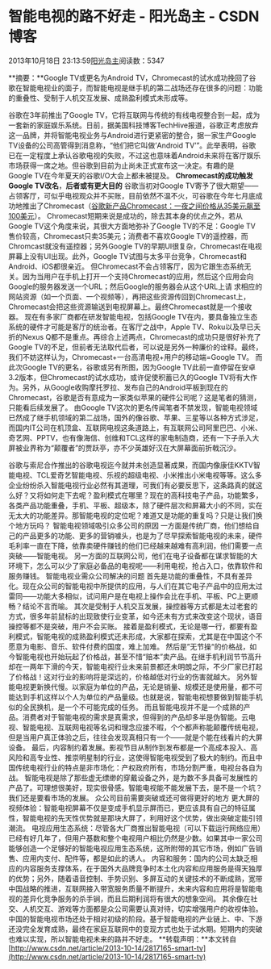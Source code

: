 
# 智能电视的路不好走 - 阳光岛主 - CSDN博客

2013年10月18日 23:13:59[阳光岛主](https://me.csdn.net/sunboy_2050)阅读数：5347


**摘要：**Google TV或更名为Android TV，Chromecast的试水成功挽回了谷歌在智能电视业的面子，而智能电视是继手机的第二战场还存在很多的问题：功能的重叠性、受制于人机交互发展、成熟盈利模式未形成等。

谷歌在3年前推出了Google TV，它将互联网与传统的有线电视整合到一起，成为一套新的家庭娱乐系统。日前，据美国科技博客TechHive报道，谷歌正考虑放弃这一品牌，并将智能电视业务与Android进行更紧密的整合，据一家生产Google TV设备的公司高管得到消息称，“他们把它叫做’Android TV’”。此举表明，谷歌已在一定程度上承认谷歌电视的失败，不过这也意味着Android未来将在客厅娱乐市场获得一席之地。但谷歌到目前为止尚未正式宣布这一决定。有趣的是Google TV在今年夏天的谷歌I/O大会上都未被提及。
**Chromecast的成功触发Google TV改名**，**后者或有更大目的**
谷歌当初对Google TV寄予了很大期望——占领客厅，可似乎电视观众并不买账，目前依然不温不火，可谷歌在今年七月底成功地推出了Chromecast（[谷歌新产品Chromecast：一夜之间价格从35美元飙至100美元](http://www.csdn.net/article/2013-07-26/2816370-google-chromecasts)）。
Chromecast短期来说是成功的，除去其本身的优点之外，若从Google TV这个角度来说，其很大方面地弥补了Google TV的不足：Google TV售价较高，Chromecast只卖35美元；消费者不喜欢Google TV的遥控器，而Chromcast就没有遥控器；另外Google TV的早期UI很复杂，Chromecast在电视屏幕上没有UI出现。此外，Google TV试图与太多平台竞争，Chromecast和Android、iOS都很亲近。
但Chromecast不会占领客厅，因为它跟生态系统无关。因为当用户在手机上打开一个支持Chromecast的应用，然后这个应用会向Google的服务器发送一个URL；然后Google的服务器会从这个URL上请 求相应的网站资源（如一个页面、一个视频等），再把这些资源传回到Chromecast上，Chromecast会把这些资源输送到电视屏幕上。最终Chromecast就是一个接收器。
现在有多家厂商都在研发智能电视，包括Google TV在内，要具备独立生态系统的硬件才可能是客厅的统治者。在客厅之战中，Apple TV、Roku以及早已夭折的Nexus Q都不是重点。再综合上述两点，Chromecast的成功只是很好补充了Google TV的不足，但前者无法取代后者，可以说是另外一种廉价的诠释。最终，我们不妨这样认为，Chromecast+一台高清电视+用户的移动端=Google TV。
而此次Google TV的更名，谷歌或另有所图，因为Google TV此前一直停留在安卓3.2版本，但Chromecast的试水成功，或许促使积蓄已久的Google TV将有大作为。另外，从Google收购摩托罗拉、发布自己的Android平板到现在的Chromecast，谷歌是否有意成为一家类似苹果的硬件公司呢？这是笔者的猜测，只能看后续发展了。
由Google TV这次的更名传闻笔者不禁发现，智能电视领域已然成了继手机领域的第二战场，国外的像谷歌、苹果、三星等以各种方式涉足，而国内IT公司在机顶盒、互联网电视这条道路上，有互联网公司阿里巴巴、小米、奇艺网、PPTV，也有像海信、创维和TCL这样的家电制造商，还有一下子杀入大屏被业界称为“颠覆者”的贾跃亭，亦不少英雄好汉在大屏幕面前折戟沉沙。

谷歌与索尼合作推出的谷歌电视迄今就并未创造显著成果，而国内像康佳KKTV智能电视、TCL爱奇艺智能电视、乐视的超级电视、小米推出小米电视等等。这么多企业纷纷杀入智能电视行业必然有其道理，可我们有必要反思下，这条路真的就这么好？又将如何走下去呢？盈利模式在哪里？现在的高科技电子产品，功能繁多，各类产品功能重叠，手机、平板、超级本，除了硬件层次和屏幕大小的不同，实在无太大的功能差异。那智能电视的定位呢？难道又是功能的重复吗？只是让我们换个地方玩吗？
智能电视领域吸引众多公司的原因
一方面是传统厂商，他们想给自己的产品更多的功能、更多的营销噱头，也是为了尽早探索智能电视的未来，硬件毛利率一直在下降，依靠卖硬件赚钱的他们已经越来越难有高利润，他们需要一点突破——智能电视。
另一方面的互联网公司，他们在电子设备都在谋求智能的大环境下，怎么可以少了家庭必备品的电视呢——利用电视，抢占入口，依靠软件和服务赚钱。
智能电视业需众公司解决的问题
首先是功能的重叠性，不具有差异化。现在众公司的智能电视中所提供的应用，与人们在其它电子产品中的应用太过雷同——功能大多相似，试问用户是在电视上操作会比在手机、平板、PC上更顺畅？结论不言而喻。
其次是受制于人机交互发展，操控器等方式都是太过老套的方式，很多年前鼠标的出现致使行业变革，如今还未有方式来改变这个现状，语音操控等都不是突破，用户不会买账。
接着是盈利模式，无论是哪一行，都要有盈利模式，智能电视的成熟盈利模式还未形成，大家都在探索，尤其是在中国这个不愿意为电影、音乐、软件付费的国度，难上加难。
然后是”无节操“的价格战，如今智能电视也开始玩起了价格战，甚至不惜“赔本”卖产品。在继手机利润节节高升却在一两年下滑的今天，智能电视行业未来前景都还未明朗之际，不少厂家已打起了价格战！这对行业的影响将是深远的，价格越低对行业的伤害就越大。
另外智能电视更新换代慢。以家庭为单位的产品，无论是销量、规模还是使用量，都不可能达到手机这样以个人为单位的产品量级。也就是说，智能电视想要做到智能手机似的全民换机，是一个不可能完成的任务。
而且智能电视并不是一个成熟的产品。消费者对于智能电视的需求是真需求，但得到的产品却多半是伪智能。云电视、智能电视、互联网电视等名词和理念应接不暇，个个都声称能颠覆传统电视，但是当用户真正体验之后，往往会发现真相只有一个——就是个能在线看片的大屏设备。
最后，内容制约着发展。影视节目从制作到发布都是一个高成本投入、高风险和高专业性、推崇明星制的行业，这使得智能电视受到了极大的制约。而且中国传统电视行业的特点是非市场化：产权政府所有，市场分割严重，电视台各自为战。
智能电视是除了那些虚无缥缈的穿戴设备之外，是为数不多具备可发展性的产品了。可理想很美好，现实很骨感。智能电视能不能发展下去，是不是一个坑？我们还是要看市场的发展。
众公司目前需要突破或还可做得更好的地方
更大屏的视频体验：智能电视屏幕不仅是变成手机显示屏而已，更应该具有自己的特征属性，智能电视的先天性优势就是那块大屏了，利用好这个优势，做出突破定能引领潮流。
电视应用生态系统：尽管各大厂商推出智能电视（可以下载运行网络应用）已经有好几年了，但用户基数和整个电视用户相比仍然是少数。如果其中一家公司能够创造一个足够好的智能电视应用生态系统，这所附带的其它市场，例如广告销售、应用内支付、配件等，都是如此的诱人。
内容和服务：国内的公司太缺乏相应的内容服务支撑体系，在于国外大品牌竞争时本土化内容和应用服务是得天独厚的优势；另外，随着语音控制、手势识别、多屏互动的关键技术的不断成熟，宽带中国战略的推进，互联网接入带宽服务质量不断提升，未来内容和应用将是智能电视的差异化竞争服务的杀手锏，而且后期利润将有很大的想象空间。
其余像在社交、人机交互、游戏等方面都是众公司需要认真对待，切实增强用户的收视体验。中国的智能电视市场还处于相对初级的阶段。基于智能电视的产业链上、中、下游还没完全发育成熟，最终在家庭互联网中的变现方式也处于试水期。短期内的突破也难以实现，所以智能电视未来的路并不好走。
**转载声明：**本文转自[http://www.csdn.net/article/2013-10-14/2817165-smart-tv](http://www.csdn.net/article/2013-10-14/2817165-smart-tv)


